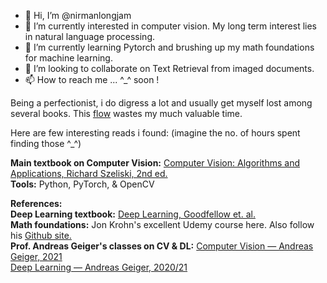 - 👋 Hi, I’m @nirmanlongjam
- 👀 I’m currently interested in computer vision. My long term interest lies in natural language processing.
- 🌱 I’m currently learning Pytorch and brushing up my math foundations for machine learning.
- 💞️ I’m looking to collaborate on Text Retrieval from imaged documents.
- 📫 How to reach me ... ^_^ soon !

Being a perfectionist, i do digress a lot and usually get myself lost among several books. This <a href="https://en.wikipedia.org/wiki/Flow_(psychology)">flow</a> wastes my much valuable time.

Here are few interesting reads i found: (imagine the no. of hours spent finding those ^_^)

<b>Main textbook on Computer Vision:</b> <a href="https://szeliski.org/Book/">Computer Vision: Algorithms and Applications, Richard Szeliski, 2nd ed.</a>
<br>
<b>Tools:</b> Python, PyTorch, & OpenCV

<b>References:</b>
<br>
<b>Deep Learning textbook:</b> <a href="https://www.deeplearningbook.org/">Deep Learning, Goodfellow et. al.</a>
<br>
<b>Math foundations:</b> Jon Krohn's excellent Udemy course here</a>. Also follow his <a href="https://github.com/jonkrohn/ML-foundations"> Github site.</a>
<br>
<b>Prof. Andreas Geiger's classes on CV & DL:</b>
<a href="https://www.youtube.com/playlist?list=PL05umP7R6ij35L2MHGzis8AEHz7mg381_"> Computer Vision — Andreas Geiger, 2021</a>
<br>
<a href="https://www.youtube.com/playlist?list=PL05umP7R6ij3NTWIdtMbfvX7Z-4WEXRqD">Deep Learning — Andreas Geiger, 2020/21</a>


<!---
nirmanlongjam/nirmanlongjam is a ✨ special ✨ repository because its `README.md` (this file) appears on your GitHub profile.
You can click the Preview link to take a look at your changes.
--->
